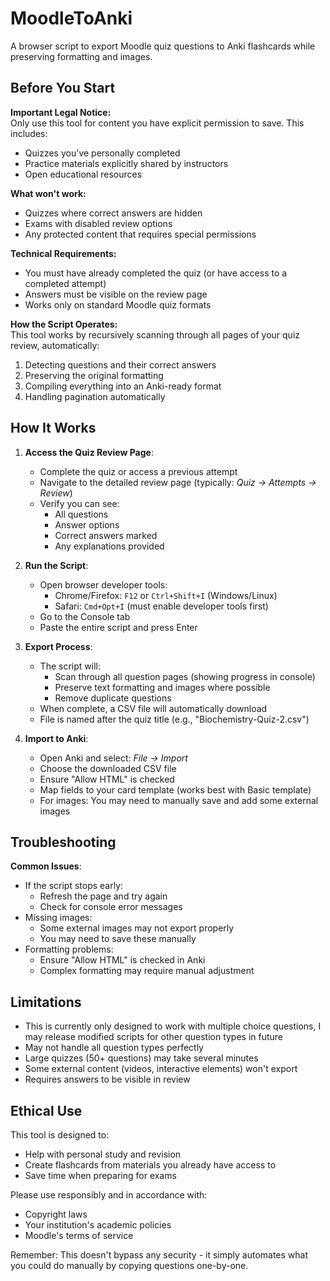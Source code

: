 # MoodleToAnki

A browser script to export Moodle quiz questions to Anki flashcards while preserving formatting and images.

## Before You Start

**Important Legal Notice:**  
Only use this tool for content you have explicit permission to save. This includes:
- Quizzes you've personally completed
- Practice materials explicitly shared by instructors
- Open educational resources

**What won't work:**  
- Quizzes where correct answers are hidden
- Exams with disabled review options
- Any protected content that requires special permissions

**Technical Requirements:**  
- You must have already completed the quiz (or have access to a completed attempt)
- Answers must be visible on the review page
- Works only on standard Moodle quiz formats

**How the Script Operates:**  
This tool works by recursively scanning through all pages of your quiz review, automatically:
1. Detecting questions and their correct answers
2. Preserving the original formatting
3. Compiling everything into an Anki-ready format
4. Handling pagination automatically

## How It Works

1. **Access the Quiz Review Page**:
   - Complete the quiz or access a previous attempt
   - Navigate to the detailed review page (typically: *Quiz → Attempts → Review*)
   - Verify you can see:
     - All questions
     - Answer options
     - Correct answers marked
     - Any explanations provided

2. **Run the Script**:
   - Open browser developer tools:
     - Chrome/Firefox: `F12` or `Ctrl+Shift+I` (Windows/Linux)
     - Safari: `Cmd+Opt+I` (must enable developer tools first)
   - Go to the Console tab
   - Paste the entire script and press Enter

3. **Export Process**:
   - The script will:
     - Scan through all question pages (showing progress in console)
     - Preserve text formatting and images where possible
     - Remove duplicate questions
   - When complete, a CSV file will automatically download
   - File is named after the quiz title (e.g., "Biochemistry-Quiz-2.csv")

4. **Import to Anki**:
   - Open Anki and select: *File → Import*
   - Choose the downloaded CSV file
   - Ensure "Allow HTML" is checked
   - Map fields to your card template (works best with Basic template)
   - For images: You may need to manually save and add some external images

## Troubleshooting

**Common Issues**:
- If the script stops early:
  - Refresh the page and try again
  - Check for console error messages
- Missing images:
  - Some external images may not export properly
  - You may need to save these manually
- Formatting problems:
  - Ensure "Allow HTML" is checked in Anki
  - Complex formatting may require manual adjustment

## Limitations

- This is currently only designed to work with multiple choice questions, I may release modified scripts for other question types in future
- May not handle all question types perfectly
- Large quizzes (50+ questions) may take several minutes
- Some external content (videos, interactive elements) won't export
- Requires answers to be visible in review

## Ethical Use

This tool is designed to:
- Help with personal study and revision
- Create flashcards from materials you already have access to
- Save time when preparing for exams

Please use responsibly and in accordance with:
- Copyright laws
- Your institution's academic policies
- Moodle's terms of service

Remember: This doesn't bypass any security - it simply automates what you could do manually by copying questions one-by-one.
